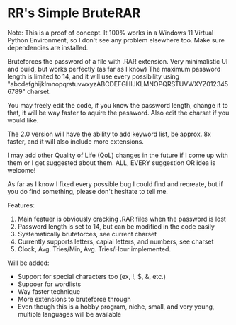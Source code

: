 # RR's Simple BruteRAR

Note: This is a proof of concept. It 100% works in a Windows 11 Virtual Python Environment, so I don't see any problem elsewhere too. Make sure dependencies are installed.

Bruteforces the password of a file with .RAR extension. Very minimalistic UI and build, but works perfectly (as far as I know) The maximum password length is limited to 14, and it will use every possibility using "abcdefghijklmnopqrstuvwxyzABCDEFGHIJKLMNOPQRSTUVWXYZ0123456789" charset.

You may freely edit the code, if you know the password length, change it to that, it will be way faster to aquire the password. Also edit the charset if you would like.

The 2.0 version will have the ability to add keyword list, be approx. 8x faster, and it will also include more extensions.

I may add other Quality of Life (QoL) changes in the future if I come up with them or I get suggested about them. ALL, EVERY suggestion OR idea is welcome!

As far as I know I fixed every possible bug I could find and recreate, but if you do find something, please don't hesitate to tell me.

Features:

1. Main featuer is obviously cracking .RAR files when the password is lost
2. Password length is set to 14, but can be modified in the code easily
3. Systematically bruteforces, see current charset
4. Currently supports letters, capial letters, and numbers, see charset
5. Clock, Avg. Tries/Min, Avg. Tries/Hour implemented.

Will be added:

- Support for special characters too (ex, !, $, &, etc.)
- Suppoer for wordlists
- Way faster technique
- More extensions to bruteforce through
- Even though this is a hobby program, niche, small, and very young, multiple languages will be available
